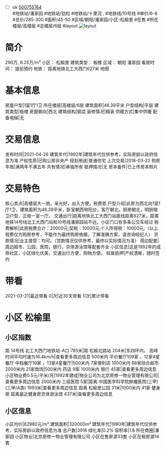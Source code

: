 - [ ] ok [500755164](https://bj.5i5j.com/ershoufang/500755164.html)  
 #地铁站/潘家园 #地铁站/劲松 #地铁站/十里河 ,  #地铁线/10号线
#单价/6-8 #总价/285-300 #面积/45-50   #区域/朝阳/潘家园/小区-松榆里 #在售 #所在楼层/高楼层 #总楼层/6层 #layout 
![layout](http://image2a.5i5j.com/bdir/layout/c67fd58ba78941698d2c23a12ec0cb51.jpg_P5.jpg) 
# 简介 
 290万,  6.25万/m² 
小区： 松榆里
建筑类型： 板楼
区域： 朝阳 潘家园
看房时间： 提前预约
地铁： 距离地铁北工大西门627米 地图
# 基本信息 
 房屋户型|1室1厅1卫
所在楼层|高楼层/6层
建筑面积|46.39平米
户型结构|平层
建筑类型|板楼
房屋朝向|西北
建筑结构|钢混
装修情况|精装
供暖方式|集中供暖
配备电梯|无
# 交易信息 
 发布时间|2021-04-26
建筑年代|1992年|建筑年代仅供参考，实际房龄以政府信息为准
产权性质|已购公房非央产
规划用途|普通住宅
上次交易|2018-03-22
购房年限|满两年不满五年
共有情况|单独所有
抵押情况|无
房本备件|已上传房本照片
# 交易特色 
 核心卖点|高楼层大一居，采光好，出入方便，税费低
户型介绍|此房为西北向1室1厅1卫，建筑面积为46.39平米，卧室朝西带阳台，客厅朝北，厨房朝北，明厨暗卫户型，正规一室一厅。
交通出行|距离地铁北工大西门站直线距离627米，距离地铁14号线北工大西门站和10号线潘家园站不远，小区门口有多条公交车经过
税费解析|此房税费合计：20000元;契税：10000元;个人所得税：10000元;（以上税费仅为购房参考，不能作为最终购房依据，了解准确方案，请咨询经纪人）
贷款情况|业主接受：均可。（贷款情况仅供参考，最终以实际情况为准）
周边配套|周边超市，公园，医院，银行，京体游泳馆等配套齐全
小区信息|这是1992年的成熟社区，小区绿化优美，交通出行方便，购物方便。
权属抵押|产权清晰，随时签约
# 带看 
 2021-03-21|最近带看	 0|次|近30天带看	 1|次|累计带看
# 小区 松榆里
## 小区指数 
 距 14号线 北工大西门地铁站-A口 785米|距 松榆北路站 204米|东四环内， 高峰时间平均时速为16.4km/h|查看更多周边信息
500米内 平价餐厅109家 ，12家4星餐厅
中档餐厅19家 ，13家4星餐厅|500米内 7家便利店
1000米内 68家综合超市
2000米内 21家商场|500米内 药店 9家
1000米内 银行 45家|查看更多周边信息
小区物业费0.5元/平米/月|1992年建成|物业公司为北京房修一物业管理有限公司|查看更多周边信息
2000米内 三级医院 5家|距离 中国医学科学院肿瘤医院(三甲) (三甲/A类) 1993米|查看更多周边信息
距离 松榆里公园 31米|1000米内 41家 健身房
距离最近健身房京体游泳馆 437米|查看更多周边信息
## 小区信息 
 小区均价|62980元/m²
建筑面积|320000m²
建筑年代|1990年|建筑年代仅供参考，实际房龄以政府信息为准
总户数|3918
绿化率|0.2%
容积率|1.8
所在商圈|潘家园
小区物业|北京房修一物业管理有限公司
小区在售房源33套
小区在租房源14套
